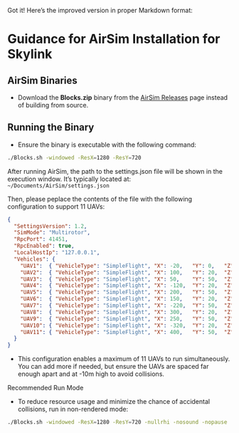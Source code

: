 Got it! Here’s the improved version in proper Markdown format:

# Guidance for AirSim Installation for Skylink

## AirSim Binaries

- Download the **Blocks.zip** binary from the [AirSim Releases](https://github.com/Microsoft/AirSim/releases) page instead of building from source.

## Running the Binary

- Ensure the binary is executable with the following command:

```bash
./Blocks.sh -windowed -ResX=1280 -ResY=720
```
After running AirSim, the path to the settings.json file will be shown in the execution window.
It’s typically located at: `~/Documents/AirSim/settings.json`



Then, please peplace the contents of the file with the following configuration to support 11 UAVs:

```json
{
  "SettingsVersion": 1.2,
  "SimMode": "Multirotor",
  "RpcPort": 41451,
  "RpcEnabled": true,
  "LocalHostIp": "127.0.0.1",
  "Vehicles": {
    "UAV1":  { "VehicleType": "SimpleFlight", "X": -20,   "Y": 0,   "Z": -10 },
    "UAV2":  { "VehicleType": "SimpleFlight", "X": 100,   "Y": 20,  "Z": -10 },
    "UAV3":  { "VehicleType": "SimpleFlight", "X": 50,    "Y": 50,  "Z": -10 },
    "UAV4":  { "VehicleType": "SimpleFlight", "X": -120,  "Y": 20,  "Z": -10 },
    "UAV5":  { "VehicleType": "SimpleFlight", "X": 200,   "Y": 50,  "Z": -10 },
    "UAV6":  { "VehicleType": "SimpleFlight", "X": 150,   "Y": 20,  "Z": -10 },
    "UAV7":  { "VehicleType": "SimpleFlight", "X": -220,  "Y": 50,  "Z": -10 },
    "UAV8":  { "VehicleType": "SimpleFlight", "X": 300,   "Y": 20,  "Z": -10 },
    "UAV9":  { "VehicleType": "SimpleFlight", "X": 250,   "Y": 50,  "Z": -10 },
    "UAV10": { "VehicleType": "SimpleFlight", "X": -320,  "Y": 20,  "Z": -10 },
    "UAV11": { "VehicleType": "SimpleFlight", "X": 400,   "Y": 50,  "Z": -10 }
  }
}
```


- This configuration enables a maximum of 11 UAVs to run simultaneously.
You can add more if needed, but ensure the UAVs are spaced far enough apart and at -10m high to avoid collisions.

Recommended Run Mode
- To reduce resource usage and minimize the chance of accidental collisions, run in non-rendered mode:

```bash
./Blocks.sh -windowed -ResX=1280 -ResY=720 -nullrhi -nosound -nopause
```